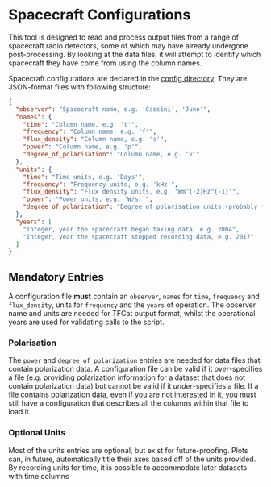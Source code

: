 # Spacecraft Configurations

This tool is designed to read and process output files from a range of spacecraft radio detectors, 
some of which may have already undergone post-processing. By looking at the data files, it will attempt to identify
which spacecraft they have come from using the column names.

Spacecraft configurations are declared in the [config directory](../config/). 
They are JSON-format files with following structure:

```json
{
  "observer": "Spacecraft name, e.g. 'Cassini', 'Juno'",
  "names": {
    "time": "Column name, e.g. 't'",
    "frequency": "Column name, e.g. 'f'",
    "flux_density": "Column name, e.g. 's'",
    "power": "Column name, e.g. 'p'",
    "degree_of_polarisation": "Column name, e.g. 'v'"
  },
  "units": {
    "time": "Time units, e.g. 'Days'",
    "frequency": "Frequency units, e.g. 'kHz'",
    "flux_density": "Flux density units, e.g. 'Wm^{-2}Hz^{-1}'",
    "power": "Power units, e.g. 'W/sr'",
    "degree_of_polarization": "Degree of polarisation units (probably just blank e.g. '')"
  },
  "years": [
    "Integer, year the spacecraft began taking data, e.g. 2004", 
    "Integer, year the spacecraft stopped recording data, e.g. 2017"
  ]
}
```

## Mandatory Entries

A configuration file **must** contain an `observer`, `names` for `time`, `frequency` and `flux_density`, 
units for `frequency` and the `years` of operation. The observer name and units are needed for TFCat output format, 
whilst the operational years are used for validating calls to the script.

### Polarisation

The `power` and `degree_of_polarization` entries are needed for data files that contain polarization data. 
A configuration file can be valid if it *over*-specifies a file (e.g. providing polarization information for a dataset
that does not contain polarization data) but cannot be valid if it *under*-specifies a file. 
If a file contains polarization data, even if you are not interested in it, you must still have a configuration that
describes all the columns within that file to load it.

### Optional Units

Most of the units entries are optional, but exist for future-proofing. 
Plots can, in future, automatically title their axes based off of the units provided.
By recording units for time, it is possible to accommodate later datasets with time columns 
